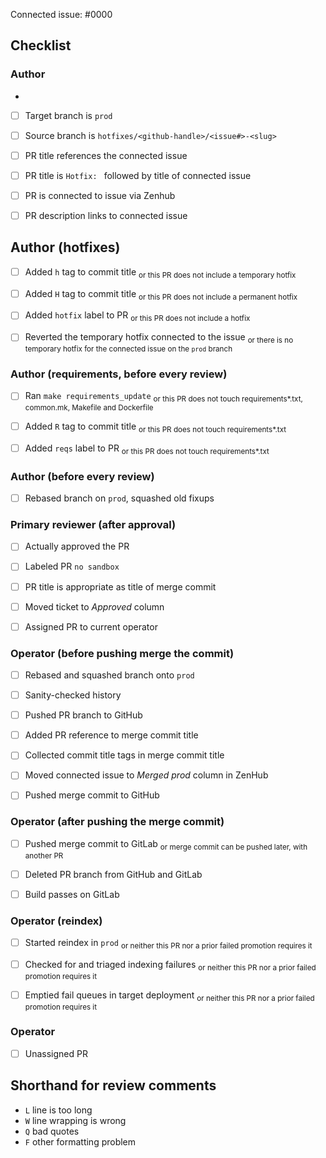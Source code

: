 <!-- 
This is the PR template for hotfix PRs against `prod`.
-->

Connected issue: #0000


## Checklist


### Author
- 
- [ ] Target branch is `prod`
- [ ] Source branch is `hotfixes/<github-handle>/<issue#>-<slug>`
- [ ] PR title references the connected issue
- [ ] PR title is `Hotfix: ` followed by title of connected issue
- [ ] PR is connected to issue via Zenhub 
- [ ] PR description links to connected issue


## Author (hotfixes)

- [ ] Added `h` tag to commit title                                 <sub>or this PR does not include a temporary hotfix</sub>
- [ ] Added `H` tag to commit title                                 <sub>or this PR does not include a permanent hotfix</sub>
- [ ] Added `hotfix` label to PR                                    <sub>or this PR does not include a hotfix</sub>
- [ ] Reverted the temporary hotfix connected to the issue          <sub>or there is no temporary hotfix for the connected issue on the `prod` branch</sub>


### Author (requirements, before every review)

- [ ] Ran `make requirements_update`                                <sub>or this PR does not touch requirements*.txt, common.mk, Makefile and Dockerfile</sub>
- [ ] Added `R` tag to commit title                                 <sub>or this PR does not touch requirements*.txt</sub>
- [ ] Added `reqs` label to PR                                      <sub>or this PR does not touch requirements*.txt</sub>


### Author (before every review)

- [ ] Rebased branch on `prod`, squashed old fixups


### Primary reviewer (after approval)

- [ ] Actually approved the PR
- [ ] Labeled PR `no sandbox`
- [ ] PR title is appropriate as title of merge commit
- [ ] Moved ticket to *Approved* column
- [ ] Assigned PR to current operator


### Operator (before pushing merge the commit)

- [ ] Rebased and squashed branch onto `prod` 
- [ ] Sanity-checked history
- [ ] Pushed PR branch to GitHub
- [ ] Added PR reference to merge commit title
- [ ] Collected commit title tags in merge commit title
- [ ] Moved connected issue to *Merged prod* column in ZenHub
- [ ] Pushed merge commit to GitHub


### Operator (after pushing the merge commit)

- [ ] Pushed merge commit to GitLab                                 <sub>or merge commit can be pushed later, with another PR</sub>
- [ ] Deleted PR branch from GitHub and GitLab
- [ ] Build passes on GitLab


### Operator (reindex) 

- [ ] Started reindex in `prod`                                     <sub>or neither this PR nor a prior failed promotion requires it</sub>
- [ ] Checked for and triaged indexing failures                     <sub>or neither this PR nor a prior failed promotion requires it</sub>
- [ ] Emptied fail queues in target deployment                      <sub>or neither this PR nor a prior failed promotion requires it</sub>


### Operator

- [ ] Unassigned PR


## Shorthand for review comments

- `L` line is too long
- `W` line wrapping is wrong
- `Q` bad quotes
- `F` other formatting problem
